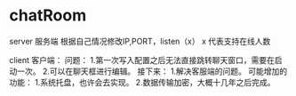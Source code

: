 # chatRoom
server 服务端 根据自己情况修改IP,PORT，listen（x） x 代表支持在线人数
 
client 客户端：
  问题：
    1.第一次写入配置之后无法直接跳转聊天窗口，需要在启动一次。
    2.可以在聊天框进行编辑。
接下来：
    1.解决客服端的问题。
可能增加的功能：
  1.系统托盘，也许会去实现。
  2.数据传输加密，大概十几年之后完成。
  
